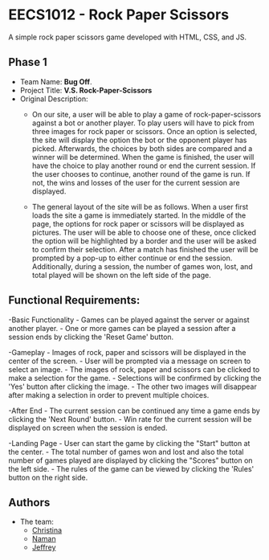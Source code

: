 
# EECS1012 - Rock Paper Scissors

A simple rock paper scissors game developed with HTML, CSS, and JS.





## Phase 1

- Team Name: **Bug Off**.
- Project Title: **V.S. Rock-Paper-Scissors**
- Original Description:
    - On our site, a user will be able to play a game of rock-paper-scissors against a bot or another player. To play users will have to pick from three images for rock paper or scissors. Once an option is selected, the site will display the option the bot or the opponent player has picked. Afterwards, the choices by both sides are compared and a winner will be determined. When the game is finished, the user will have the choice to play another round or end the current session. If the user chooses to continue, another round of the game is run. If not, the wins and losses of the user for the current session are displayed. 

    - The general layout of the site will be as follows. When a user first loads the site a game is immediately started. In the middle of the page, the options for rock paper or scissors will be displayed as pictures. The user will be able to choose one of these, once clicked the option will be highlighted by a border and the user will be asked to confirm their selection. After a match has finished the user will be prompted by a pop-up to either continue or end the session. Additionally, during a session, the number of games won, lost, and total played will be shown on the left side of the page.

## Functional Requirements:

-Basic Functionality
     - Games can be played against the server or against another player.
     - One or more games can be played a session after a session ends by clicking the 'Reset Game' button.

-Gameplay
    - Images of rock, paper and scissors will be displayed in the center of the screen.
    - User will be prompted via a message on screen to select an image.
    - The images of rock, paper and scissors can be clicked to make a selection for the game.
    - Selections will be confirmed by clicking the 'Yes' button after clicking the image.
    - The other two images will disappear after making a selection in order to prevent multiple choices.
    
-After End
    - The current session can be continued any time a game ends by clicking the 'Next Round' button. 
    - Win rate for the current session will be displayed on screen when the session is ended.
    
-Landing Page
    - User can start the game by clicking the "Start" button at the center.
    - The total number of games won and lost and also the total number of games played are displayed by clicking the "Scores" button on the left side.
    - The rules of the game can be viewed by clicking the 'Rules' button on the right side.
     
    
    
    
    
    




  
## Authors
- The team:
    - [Christina](https://github.com/Not-Macaroni)
    - [Naman](https://github.com/namanrai)
    - [Jeffrey](https://github.com/PLtheRobot)


